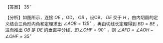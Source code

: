 【答案】 $3 5 ^ { \circ }$

【分析】如图所示，连接 $O E$ ，OD， $O B$ ，设OB、 $D E$ 交于 $H$ ，由内切圆的定义结合三角形内角和定理求出 $\angle A O B = 1 2 5 ^ { \circ }$ ，再由切线长定理得到 $B D = B E$ ，进而推出 $O B$ 是 $D E$ 的垂直平分线，即$\angle O H F = 9 0 ^ { \circ }$ ，则 $\angle A F D = \angle A O H - \angle O H F = 3 5 ^ { \circ }$
